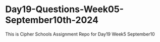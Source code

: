 # Day19-Questions-Week05-September10th-2024
This is Cipher Schools Assignment Repo for Day19 Week5 September10
